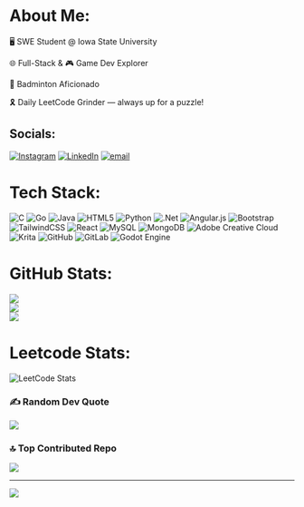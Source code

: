 # About Me:

🖥️ SWE Student @ Iowa State University

🌐 Full-Stack & 🎮 Game Dev Explorer

🏸 Badminton Aficionado

🎗️ Daily LeetCode Grinder — always up for a puzzle!



## Socials:
[![Instagram](https://img.shields.io/badge/Instagram-%23E4405F.svg?logo=Instagram&logoColor=white)](https://instagram.com/birii07) [![LinkedIn](https://img.shields.io/badge/LinkedIn-%230077B5.svg?logo=linkedin&logoColor=white)](https://linkedin.com/in/https://www.linkedin.com/in/billyphudang/) [![email](https://img.shields.io/badge/Email-D14836?logo=gmail&logoColor=white)](mailto:bpdang07@gmail.com) 

# Tech Stack:
![C](https://img.shields.io/badge/c-%2300599C.svg?style=for-the-badge&logo=c&logoColor=white) ![Go](https://img.shields.io/badge/go-%2300ADD8.svg?style=for-the-badge&logo=go&logoColor=white) ![Java](https://img.shields.io/badge/java-%23ED8B00.svg?style=for-the-badge&logo=openjdk&logoColor=white) ![HTML5](https://img.shields.io/badge/html5-%23E34F26.svg?style=for-the-badge&logo=html5&logoColor=white) ![Python](https://img.shields.io/badge/python-3670A0?style=for-the-badge&logo=python&logoColor=ffdd54) ![.Net](https://img.shields.io/badge/.NET-5C2D91?style=for-the-badge&logo=.net&logoColor=white) ![Angular.js](https://img.shields.io/badge/angular.js-%23E23237.svg?style=for-the-badge&logo=angularjs&logoColor=white) ![Bootstrap](https://img.shields.io/badge/bootstrap-%238511FA.svg?style=for-the-badge&logo=bootstrap&logoColor=white) ![TailwindCSS](https://img.shields.io/badge/tailwindcss-%2338B2AC.svg?style=for-the-badge&logo=tailwind-css&logoColor=white) ![React](https://img.shields.io/badge/react-%2320232a.svg?style=for-the-badge&logo=react&logoColor=%2361DAFB) ![MySQL](https://img.shields.io/badge/mysql-4479A1.svg?style=for-the-badge&logo=mysql&logoColor=white) ![MongoDB](https://img.shields.io/badge/MongoDB-%234ea94b.svg?style=for-the-badge&logo=mongodb&logoColor=white) ![Adobe Creative Cloud](https://img.shields.io/badge/Adobe%20Creative%20Cloud-DA1F26.svg?style=for-the-badge&logo=Adobe%20Creative%20Cloud&logoColor=white) ![Krita](https://img.shields.io/badge/Krita-203759?style=for-the-badge&logo=krita&logoColor=EEF37B) ![GitHub](https://img.shields.io/badge/github-%23121011.svg?style=for-the-badge&logo=github&logoColor=white) ![GitLab](https://img.shields.io/badge/gitlab-%23181717.svg?style=for-the-badge&logo=gitlab&logoColor=white) ![Godot Engine](https://img.shields.io/badge/GODOT-%23FFFFFF.svg?style=for-the-badge&logo=godot-engine)
# GitHub Stats:
![](https://github-readme-stats.vercel.app/api?username=bpdang07&theme=dark&hide_border=false&include_all_commits=false&count_private=false)<br/>
![](https://nirzak-streak-stats.vercel.app/?user=bpdang07&theme=dark&hide_border=false)<br/>
![](https://github-readme-stats.vercel.app/api/top-langs/?username=bpdang07&theme=dark&hide_border=false&include_all_commits=false&count_private=false&layout=compact)

# Leetcode Stats:

![LeetCode Stats](https://leetcard.jacoblin.cool/bpdang07?theme=chartreuse&font=Tenor%20Sans&ext=heatmap)

### ✍️ Random Dev Quote
![](https://quotes-github-readme.vercel.app/api?type=horizontal&theme=radical)

### 🔝 Top Contributed Repo
![](https://github-contributor-stats.vercel.app/api?username=bpdang07&limit=5&theme=dark&combine_all_yearly_contributions=true)

---
[![](https://visitcount.itsvg.in/api?id=bpdang07&icon=0&color=0)](https://visitcount.itsvg.in)

<!-- Proudly created with GPRM ( https://gprm.itsvg.in ) -->
